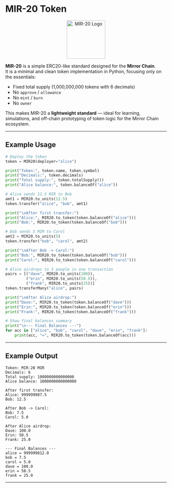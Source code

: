 # MIR-20 Token

<p align="center">
  <img src="/assets/logo.png" alt="MIR-20 Logo" width="120" />
</p>

**MIR-20** is a simple ERC20-like standard designed for the **Mirror Chain**.  
It is a minimal and clean token implementation in Python, focusing only on the essentials:

- Fixed total supply (1,000,000,000 tokens with 6 decimals)  
- No `approve` / `allowance`  
- No `mint` / `burn`  
- No `owner`  

This makes MIR-20 a **lightweight standard** — ideal for learning, simulations, and off-chain prototyping of token logic for the Mirror Chain ecosystem.

---

## Example Usage

```python
# Deploy the token
token = MIR20(deployer="alice")

print("Token:", token.name, token.symbol)
print("Decimals:", token.decimals)
print("Total supply:", token.totalSupply())
print("Alice balance:", token.balanceOf("alice"))

# Alice sends 12.5 MIR to Bob
amt1 = MIR20.to_units(12.5)
token.transfer("alice", "bob", amt1)

print("\nAfter first transfer:")
print("Alice:", MIR20.to_token(token.balanceOf("alice")))
print("Bob:", MIR20.to_token(token.balanceOf("bob")))

# Bob sends 5 MIR to Carol
amt2 = MIR20.to_units(5)
token.transfer("bob", "carol", amt2)

print("\nAfter Bob -> Carol:")
print("Bob:", MIR20.to_token(token.balanceOf("bob")))
print("Carol:", MIR20.to_token(token.balanceOf("carol")))

# Alice airdrops to 3 people in one transaction
pairs = [("dave", MIR20.to_units(100)),
         ("erin", MIR20.to_units(50.5)),
         ("frank", MIR20.to_units(25))]
token.transferMany("alice", pairs)

print("\nAfter Alice airdrop:")
print("Dave:", MIR20.to_token(token.balanceOf("dave")))
print("Erin:", MIR20.to_token(token.balanceOf("erin")))
print("Frank:", MIR20.to_token(token.balanceOf("frank")))

# Show final balances summary
print("\n--- Final Balances ---")
for acc in ["alice", "bob", "carol", "dave", "erin", "frank"]:
    print(acc, "=", MIR20.to_token(token.balanceOf(acc)))
```

---

## Example Output

```
Token: MIR-20 MIR
Decimals: 6
Total supply: 1000000000000000
Alice balance: 1000000000000000

After first transfer:
Alice: 999999987.5
Bob: 12.5

After Bob -> Carol:
Bob: 7.5
Carol: 5.0

After Alice airdrop:
Dave: 100.0
Erin: 50.5
Frank: 25.0

--- Final Balances ---
alice = 999999812.0
bob = 7.5
carol = 5.0
dave = 100.0
erin = 50.5
frank = 25.0
```

---
